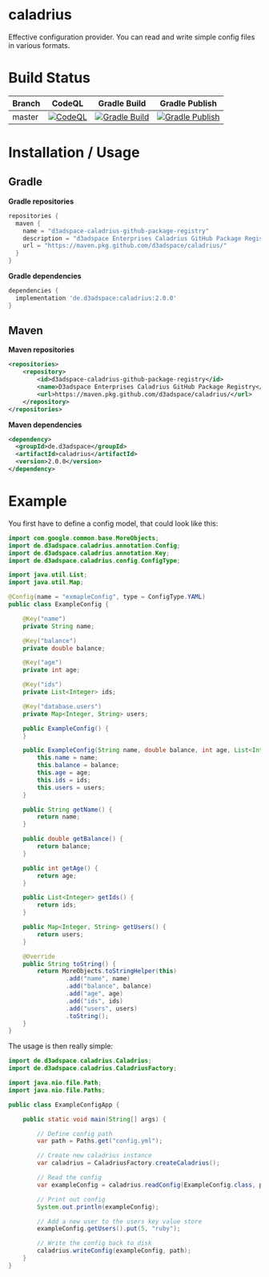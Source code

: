 # caladrius
Effective configuration provider. You can read and write simple config files in various formats.

# Build Status

| Branch             | CodeQL | Gradle Build | Gradle Publish                                                                                            |
|-------------| ------ | ------------ | -------------- |
| master      | [![CodeQL](https://github.com/d3adspace/caladrius/actions/workflows/codeql-analysis.yml/badge.svg)](https://github.com/d3adspace/caladrius/actions/workflows/codeql-analysis.yml) | [![Gradle Build](https://github.com/d3adspace/caladrius/actions/workflows/gradle.yml/badge.svg)](https://github.com/d3adspace/caladrius/actions/workflows/gradle.yml) | [![Gradle Publish](https://github.com/d3adspace/caladrius/actions/workflows/gradle-publish.yml/badge.svg)](https://github.com/d3adspace/caladrius/actions/workflows/gradle-publish.yml) |

# Installation / Usage

## Gradle

**Gradle repositories**
```groovy
repositories {
  maven {
    name = "d3adspace-caladrius-github-package-registry"
    description = "d3adspace Enterprises Caladrius GitHub Package Registry"
    url = "https://maven.pkg.github.com/d3adspace/caladrius/"
  }
}
```

**Gradle dependencies**
```groovy
dependencies {
  implementation 'de.d3adspace:caladrius:2.0.0'
}
```

## Maven

**Maven repositories**
```xml
<repositories>
    <repository>
        <id>d3adspace-caladrius-github-package-registry</id>
        <name>D3adspace Enterprises Caladrius GitHub Package Registry</name>
        <url>https://maven.pkg.github.com/d3adspace/caladrius/</url>
    </repository>
</repositories>
```

**Maven dependencies**
```xml
<dependency>
  <groupId>de.d3adspace</groupId>
  <artifactId>caladrius</artifactId>
  <version>2.0.0</version>
</dependency>
```

# Example

You first have to define a config model, that could look like this:
```java
import com.google.common.base.MoreObjects;
import de.d3adspace.caladrius.annotation.Config;
import de.d3adspace.caladrius.annotation.Key;
import de.d3adspace.caladrius.config.ConfigType;

import java.util.List;
import java.util.Map;

@Config(name = "exmapleConfig", type = ConfigType.YAML)
public class ExampleConfig {

    @Key("name")
    private String name;

    @Key("balance")
    private double balance;

    @Key("age")
    private int age;

    @Key("ids")
    private List<Integer> ids;

    @Key("database.users")
    private Map<Integer, String> users;

    public ExampleConfig() {
    }

    public ExampleConfig(String name, double balance, int age, List<Integer> ids, Map<Integer, String> users) {
        this.name = name;
        this.balance = balance;
        this.age = age;
        this.ids = ids;
        this.users = users;
    }

    public String getName() {
        return name;
    }

    public double getBalance() {
        return balance;
    }

    public int getAge() {
        return age;
    }

    public List<Integer> getIds() {
        return ids;
    }

    public Map<Integer, String> getUsers() {
        return users;
    }

    @Override
    public String toString() {
        return MoreObjects.toStringHelper(this)
                .add("name", name)
                .add("balance", balance)
                .add("age", age)
                .add("ids", ids)
                .add("users", users)
                .toString();
    }
}
```

The usage is then really simple:

```java
import de.d3adspace.caladrius.Caladrius;
import de.d3adspace.caladrius.CaladriusFactory;

import java.nio.file.Path;
import java.nio.file.Paths;

public class ExampleConfigApp {

    public static void main(String[] args) {

        // Define config path
        var path = Paths.get("config.yml");

        // Create new caladrius instance
        var caladrius = CaladriusFactory.createCaladrius();

        // Read the config
        var exampleConfig = caladrius.readConfig(ExampleConfig.class, path);

        // Print out config
        System.out.println(exampleConfig);

        // Add a new user to the users key value store
        exampleConfig.getUsers().put(5, "ruby");

        // Write the config back to disk
        caladrius.writeConfig(exampleConfig, path);
    }
}
```
